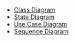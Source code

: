 - [Class Diagram](https://github.com/ThanhNLN/CS151-MichelinGuideLA/blob/32d8ce6282dc87a5e8b076a5f9fdf6ce01546f01/diagrams/CS151_UML_Diagrams-Class.jpg)
- [State Diagram](https://github.com/ThanhNLN/CS151-MichelinGuideLA/blob/e5fd8acc79a15f2d4d1a5118fc762f063d82789c/diagrams/CS151_UML_Diagrams-State.jpg)
- [Use Case Diagram](https://github.com/ThanhNLN/CS151-MichelinGuideLA/blob/e5fd8acc79a15f2d4d1a5118fc762f063d82789c/diagrams/CS151_UML_Diagrams-Use_Case.jpg)
- [Sequence Diagram](https://github.com/ThanhNLN/CS151-MichelinGuideLA/blob/32d8ce6282dc87a5e8b076a5f9fdf6ce01546f01/diagrams/CS151_UML_Diagrams-Sequence.jpg) 